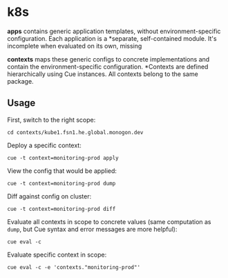 # k8s

**apps** contains generic application templates, without environment-specific configuration. Each application is a
*separate, self-contained module. It's incomplete when evaluated on its own, missing 

**contexts** maps these generic configs to concrete implementations and contain the environment-specific configuration.
*Contexts are defined hierarchically using Cue instances. All contexts belong to the same package.

## Usage

First, switch to the right scope:

    cd contexts/kube1.fsn1.he.global.monogon.dev

Deploy a specific context:

    cue -t context=monitoring-prod apply
    
View the config that would be applied:

    cue -t context=monitoring-prod dump
    
Diff against config on cluster:

    cue -t context=monitoring-prod diff

Evaluate all contexts in scope to concrete values 
(same computation as `dump`, but Cue syntax and error messages are more helpful):

    cue eval -c

Evaluate specific context in scope:

    cue eval -c -e 'contexts."monitoring-prod"'
